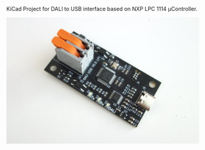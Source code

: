 KiCad Project for DALI to USB interface based on NXP LPC 1114 µController.

![](docs/DSC06797.JPG) 
